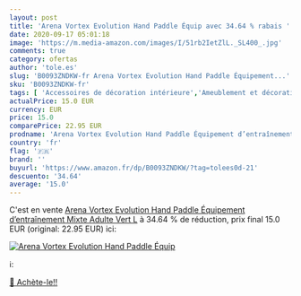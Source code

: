 ```yaml
---
layout: post
title: 'Arena Vortex Evolution Hand Paddle Équip avec 34.64 % rabais '
date: 2020-09-17 05:01:18
image: 'https://m.media-amazon.com/images/I/51rb2IetZlL._SL400_.jpg'
comments: true
category: ofertas
author: 'tole.es'
slug: 'B0093ZNDKW-fr Arena Vortex Evolution Hand Paddle Équipement...'
sku: 'B0093ZNDKW-fr'
tags: [ 'Accessoires de décoration intérieure','Ameublement et décoration','Batteurs','Batteurs sur socle','Casseroles, plats et poêles','Chauffage et climatisation','Cocottes','Cocottes et plats de cuisson','Cuisine et Maison','Décoration de la maison','Décorations murales','Déshumidificateurs','Jeux de construction','Jeux et Jouets','Jeux et jouets','Mixeurs, batteurs et robots multifonctions','Petit électroménager', ]
actualPrice: 15.0 EUR
currency: EUR
price: 15.0
comparePrice: 22.95 EUR
prodname: 'Arena Vortex Evolution Hand Paddle Équipement d’entraînement Mixte Adulte  Vert  L'
country: 'fr'
flag: '🇫🇷'
brand: ''
buyurl: 'https://www.amazon.fr/dp/B0093ZNDKW/?tag=tolees0d-21'
descuento: '34.64'
average: '15.0'
---
```


C'est en vente [Arena Vortex Evolution Hand Paddle Équipement d’entraînement Mixte Adulte  Vert  L](https://www.amazon.fr/dp/B0093ZNDKW/?tag=tolees0d-21)  à  34.64 % de réduction, prix final  15.0 EUR (original: 22.95 EUR) ici:

[![Arena Vortex Evolution Hand Paddle Équip](https://m.media-amazon.com/images/I/51rb2IetZlL._SL400_.jpg)](https://www.amazon.fr/dp/B0093ZNDKW/?tag=tolees0d-21)

ℹ️:


[🛒 Achète-le!!](https://www.amazon.fr/dp/B0093ZNDKW/?tag=tolees0d-21)
